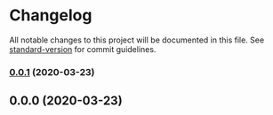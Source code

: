 # Changelog

All notable changes to this project will be documented in this file. See [standard-version](https://github.com/conventional-changelog/standard-version) for commit guidelines.

### [0.0.1](https://github.com/joaopavila/angular-datepicker-ui/compare/v0.0.0...v0.0.1) (2020-03-23)

## 0.0.0 (2020-03-23)
